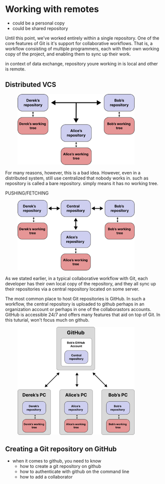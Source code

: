 # Working with remotes

* could be a personal copy
* could be shared repository



Until this point, we've worked entirely within a single repository. One of the core features of Git is it's support for collaborative workflows. That is, a workflow consisting of multiple programmers, each with their own working copy of the project, and enabling them to sync up their work.&#x20;

in context of data exchange, repository youre working in is local and other is remote.&#x20;

## Distributed VCS



<figure><img src="../../.gitbook/assets/Group 44 (2).png" alt="" width="375"><figcaption></figcaption></figure>

For many reasons, however, this is a bad idea. However, even in a distributed system, still use centralized that nobody works in. such as repository is called a bare repository. simply means it has no working tree.

PUSHING/FETCHING



<figure><img src="../../.gitbook/assets/Group 45 (2).png" alt="" width="375"><figcaption></figcaption></figure>



As we stated earlier, in a typical collaborative workflow with Git, each developer has their own local copy of the repository, and they all sync up their repositories via a central repository located on some server.&#x20;

The most common place to host Git repositories is GitHub. In such a workflow, the central repository is uploaded to github perhaps in an organization account or perhaps in one of the collaborastors accounts. GitHub is accessible 24/7 and offers many features that aid on top of Git. In this tuturial, won't focus much on github.&#x20;

<figure><img src="../../.gitbook/assets/Group 57 (1).png" alt="" width="375"><figcaption></figcaption></figure>

## Creating a Git repository on GitHub



* when it comes to github, you need to know
  * how to create a git repository on github
  * how to authenticate with github on the command line
  * how to add a collaborator

##
